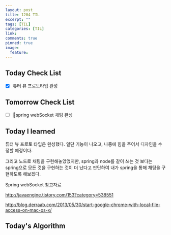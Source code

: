 ```yaml
---
layout: post
title: 1204 TIL
excerpt: ""
tags: [TIL]
categories: [TIL]
link:
comments: true
pinned: true
image:
  feature:
---
```


## Today Check List

- [x] 튜터 뷰 프로토타입 완성

## Tomorrow Check List

- [ ] spring webSocket 채팅 완성

## Today I learned

튜터 뷰 프로토 타입은 완성했다. 일단 기능이 나오고, 나중에 힘을 주어서 디자인을 수정할 예정이다.

그리고 노드로 채팅을 구현해놓았었지만, spring과 node를 같이 쓰는 것 보다는 spring으로 모든 것을 구현하는 것이 더 났다고 판단하여 내가 spring을 통해 채팅을 구현하도록 해보겠다.

Spring webSocket 참고자료

http://javaengine.tistory.com/153?category=538551



http://blog.derraab.com/2013/05/30/start-google-chrome-with-local-file-access-on-mac-os-x/

## Today's Algorithm

